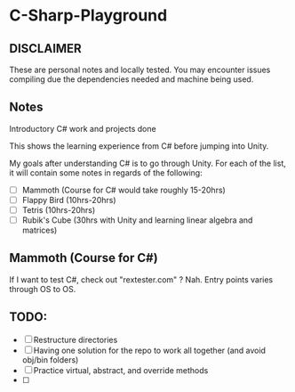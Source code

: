 # C-Sharp-Playground

## DISCLAIMER

These are personal notes and locally tested. You may encounter issues compiling due the dependencies needed and machine being used.

## Notes

Introductory C# work and projects done

This shows the learning experience from C# before jumping into Unity.

My goals after understanding C# is to go through Unity. For each of the list, it will contain some notes in regards of the following:

- [ ] Mammoth (Course for C# would take roughly 15-20hrs)
- [ ] Flappy Bird (10hrs-20hrs)
- [ ] Tetris (10hrs-20hrs)
- [ ] Rubik's Cube (30hrs with Unity and learning linear algebra and matrices)

## Mammoth (Course for C#)

If I want to test C#, check out "rextester.com" ? Nah.
Entry points varies through OS to OS.

## TODO:

- [ ] Restructure directories
- [ ] Having one solution for the repo to work all together (and avoid obj/bin folders)
- [ ] Practice virtual, abstract, and override methods
- [ ]
